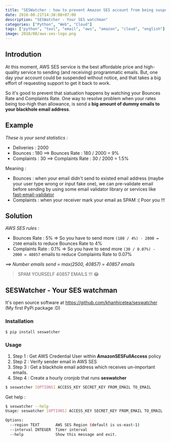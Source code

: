 ```yaml
---
title: "SESWatcher : how to prevent Amazon SES account from being suspended"
date: 2018-08-21T14:38:08+07:00
description: "SESWatcher - Your SES watchman"
categories: ["Python", "Web", "Cloud"]
tags: ["python", "tool", "email", "aws", "amazon", "cloud", "english"]
image: 2018/08/aws-ses-logo.png
---
```


## Introdution

At this moment, AWS SES service is the best affordable price and high-quality service to sending (and receiving) programmatic emails. But, one day your account could be suspended without notice, and that takes a big effort of requesting support to get it back to work.

So it's good to prevent that siatuation happens by watching your Bounces Rate and Complaints Rate. One way to resolve problem when your rates being too-high than allowance, is send a **big amount of dummy emails to your blackhole email address**.

## Example

*These is your send statistics :*

- Deliveries : 2000
- Bounces : 180 ==> Bounces Rate : 180 / 2000 = 9%
- Complaints : 30 ==> Complaints Rate : 30 / 2000 = 1.5%

Meaning :

- Bounces : when your email didn't send to existed email address (maybe your user type wrong or input fake one), we can pre-validate email before sending by using some email validator library or services like [fast-email-validator](https://github.com/khanhicetea/fast-email-validator)
- Complaints : when your receiver mark your email as SPAM :( Poor you !!!

## Solution

*AWS SES rules :*

- Bounces Rate : 5% => So you have to send more `(180 / 4%) - 2000 = 2500` emails to reduce Bounces Rate to 4%
- Complaints Rate : 0.1% => So you have to send more `(30 / 0.07%) - 2000 = 40857` emails to reduce Complaints Rate to 0.07%

*==> Number emails send = max(2500, 40857) = 40857 emails*

> SPAM YOURSELF 40857 EMAILS !!! 😂

## SESWatcher - Your SES watchman

It's open source software at https://github.com/khanhicetea/seswatcher (My first PyPi package :D)

### Installation

```bash
$ pip install seswatcher
```

### Usage

1. Step 1 : Get AWS Credential User within **AmazonSESFullAccess** policy
2. Step 2 : Verify sender email in AWS SES
3. Step 3 : Get a blackhole email address which receives un-important emails.
4. Step 4 : Create a hourly cronjob that runs **seswatcher**

```bash
$ seswatcher [OPTIONS] ACCESS_KEY SECRET_KEY FROM_EMAIL TO_EMAIL
```

Get help :

```bash
$ seswatcher --help
Usage: seswatcher [OPTIONS] ACCESS_KEY SECRET_KEY FROM_EMAIL TO_EMAIL                                                   

Options:                      
  --region TEXT       AWS SES Region (default is us-east-1) 
  --interval INTEGER  Timer interval                        
  --help              Show this message and exit.
```
